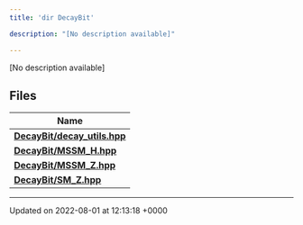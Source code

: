 ```yaml
---
title: 'dir DecayBit'

description: "[No description available]"

---
```







[No description available]

## Files

| Name           |
| -------------- |
| **[DecayBit/decay_utils.hpp](/documentation/code/files/decay__utils_8hpp/#file-decay-utils.hpp)**  |
| **[DecayBit/MSSM_H.hpp](/documentation/code/files/mssm__h_8hpp/#file-mssm-h.hpp)**  |
| **[DecayBit/MSSM_Z.hpp](/documentation/code/files/mssm__z_8hpp/#file-mssm-z.hpp)**  |
| **[DecayBit/SM_Z.hpp](/documentation/code/files/sm__z_8hpp/#file-sm-z.hpp)**  |






-------------------------------

Updated on 2022-08-01 at 12:13:18 +0000
